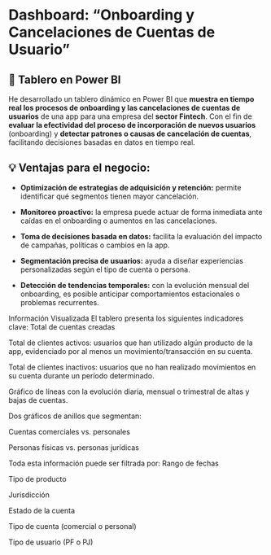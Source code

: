 # Dashboard: “Onboarding y Cancelaciones de Cuentas de Usuario”

## 🎯 Tablero en Power BI

He desarrollado un tablero dinámico en Power BI que **muestra en tiempo real los procesos de onboarding y las cancelaciones de cuentas de usuarios** de una app para una empresa del **sector Fintech**.
Con el fin de **evaluar la efectividad del proceso de incorporación de nuevos usuarios** (onboarding) y **detectar patrones o causas de cancelación de cuentas**, facilitando decisiones basadas en datos en tiempo real.

## 💡 Ventajas para el negocio:

- **Optimización de estrategias de adquisición y retención:** permite identificar qué segmentos tienen mayor cancelación.


- **Monitoreo proactivo:** la empresa puede actuar de forma inmediata ante caídas en el onboarding o aumentos en las cancelaciones.


- **Toma de decisiones basada en datos:** facilita la evaluación del impacto de campañas, políticas o cambios en la app.


- **Segmentación precisa de usuarios:** ayuda a diseñar experiencias personalizadas según el tipo de cuenta o persona.


- **Detección de tendencias temporales:** con la evolución mensual del onboarding, es posible anticipar comportamientos estacionales o problemas recurrentes.

Información Visualizada
El tablero presenta los siguientes indicadores clave:
Total de cuentas creadas


Total de clientes activos: usuarios que han utilizado algún producto de la app, evidenciado por al menos un movimiento/transacción en su cuenta.


Total de clientes inactivos: usuarios que no han realizado movimientos en su cuenta durante un período determinado.


Gráfico de líneas con la evolución diaria, mensual o trimestral de altas y bajas de cuentas.


Dos gráficos de anillos que segmentan:


Cuentas comerciales vs. personales


Personas físicas vs. personas jurídicas


Toda esta información puede ser filtrada por:
Rango de fechas


Tipo de producto


Jurisdicción


Estado de la cuenta


Tipo de cuenta (comercial o personal)


Tipo de usuario (PF o PJ)

